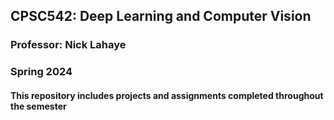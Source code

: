 ## CPSC542: Deep Learning and Computer Vision
### Professor: Nick Lahaye
### Spring 2024
#### This repository includes projects and assignments completed throughout the semester
